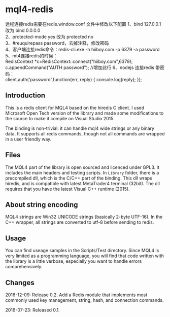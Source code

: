# mql4-redis

远程连接redis需要在redis.window.conf 文件中修改以下配置
1、bind 127.0.0.1 改为 bind 0.0.0.0  
2、protected-mode yes 改为 protected no  
3、#reuquirepass password，去掉注释，修改密码  
4、客户端连接redis命令：redis-cli.exe -h hiiboy.com -p 6379 -a password
5、mt4连接redis的时候：  
   RedisContext *c=RedisContext::connect("hiiboy.com",6379);  
   c.appendCommand("AUTH password");  //增加此行
6、nodejs 连接redis 带密码：    	
client.auth('password',function(err, reply) {
	 console.log(reply);
	});  


## Introduction

This is a redis client for MQL4 based on the hiredis C client. I used
Microsoft Open Tech version of the library and made some modifications
to the source to make it compile on Visual Studio 2015.

The binding is non-trivial: it can handle mql4 wide strings or any
binary data. It supports all redis commands, though not all commands
are wrapped in a user friendly way.

## Files 

The MQL4 part of the library is open sourced and licenced under
GPL3. It includes the main headers and testing scripts.  In `Library`
folder, there is a precompiled dll, which is the C/C++ part of the
binding. This dll wraps hiredis, and is compatible with latest
MetaTrader4 terminal (32bit). The dll requires that you have the
latest Visual C++ runtime (2015).

## About string encoding

MQL4 strings are Win32 UNICODE strings (basically 2-byte UTF-16). In
the C++ wrapper, all strings are converted to utf-8 before sending to
redis.

## Usage

You can find useage samples in the Scripts/Test directory. Since MQL4
is very limited as a programming language, you will find that code
written with the library is a little verbose, especially you want to
handle errors comprehensively.

## Changes

2016-12-09: Release 0.2. Add a Redis module that implements most commonly used
key management, string, hash, and connection commands.

2016-07-23: Released 0.1.
